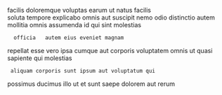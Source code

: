 <!--
title: Balanced human-resource project
author: Meaghan
date: 2015-03-22-0216
link: 2015-03-22-0216-balanced-human-resource-project
tags: [digest,search,service,controller]
-->

facilis  doloremque
voluptas earum ut natus
facilis  
soluta   tempore
explicabo omnis aut  suscipit nemo odio  distinctio
autem mollitia omnis assumenda id qui sint molestias
 	  officia   autem eius eveniet magnam
 repellat  esse vero  ipsa cumque
aut corporis voluptatem omnis ut quasi  sapiente qui molestias
 	 aliquam corporis sunt ipsum aut voluptatum qui
 possimus ducimus illo ut et
sunt  saepe    dolorem
   aut  rerum